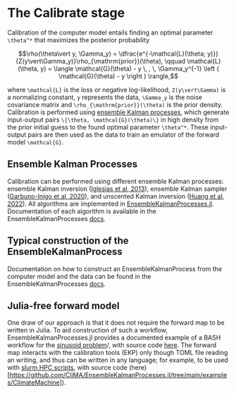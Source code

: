 # The Calibrate stage

Calibration of the computer model entails finding an optimal parameter ``\theta^*`` that maximizes the posterior probability

```math
\rho(\theta\vert y, \Gamma_y) = \dfrac{e^{-\mathcal{L}(\theta; y)}}{Z(y\vert\Gamma_y)}\rho_{\mathrm{prior}}(\theta), \qquad \mathcal{L}(\theta, y) = \langle \mathcal{G}(\theta) - y \, , \, \Gamma_y^{-1} \left ( \mathcal{G}(\theta) - y \right ) \rangle,
```
where ``\mathcal{L}`` is the loss or negative log-likelihood, ``Z(y\vert\Gamma)`` is a normalizing constant, ``y`` represents the data, ``\Gamma_y`` is the noise covariance matrix and ``\rho_{\mathrm{prior}}(\theta)`` is the prior density. Calibration is performed using [ensemble Kalman processes](https://github.com/CliMA/EnsembleKalmanProcesses.jl), which generate input-output pairs ``\{\theta, \mathcal{G}(\theta)\}`` in high density from the prior initial guess to the found optimal parameter ``\theta^*``. These input-output pairs are then used as the data to train an emulator of the forward model ``\mathcal{G}``.

## Ensemble Kalman Processes

Calibration can be performed using different ensemble Kalman processes: ensemble Kalman inversion ([Iglesias et al, 2013](http://dx.doi.org/10.1088/0266-5611/29/4/045001)), ensemble Kalman sampler ([Garbuno-Inigo et al, 2020](https://doi.org/10.1137/19M1251655)), and unscented Kalman inversion ([Huang et al, 2022](https://doi.org/10.1016/j.jcp.2022.111262)). All algorithms are implemented in [EnsembleKalmanProcesses.jl](https://github.com/CliMA/EnsembleKalmanProcesses.jl). Documentation of each algorithm is available in the EnsembleKalmanProcesses [docs](https://clima.github.io/EnsembleKalmanProcesses.jl/dev/).

## Typical construction of the EnsembleKalmanProcess

Documentation on how to construct an EnsembleKalmanProcess from the computer model and the data can be found in the EnsembleKalmanProcesses [docs](https://clima.github.io/EnsembleKalmanProcesses.jl/dev/ensemble_kalman_inversion/).

## Julia-free forward model

One draw of our approach is that it does not require the forward map to be written in Julia. To aid construction of such a workflow, EnsembleKalmanProcesses.jl provides a documented example of a BASH workflow for the [sinusoid problem](https://clima.github.io/EnsembleKalmanProcesses.jl/dev/examples/sinusoid_example_toml)/, with source code [here](https://github.com/CliMA/EnsembleKalmanProcesses.jl/tree/main/examples/SinusoidInterface). The forward map interacts with the calibration tools (EKP) only though TOML file reading an writing, and thus can be written in any language; for example, to be used with [slurm HPC scripts](https://clima.github.io/EnsembleKalmanProcesses.jl/dev/examples/ClimateMachine_example/), with source code (here)[https://github.com/CliMA/EnsembleKalmanProcesses.jl/tree/main/examples/ClimateMachine]).

